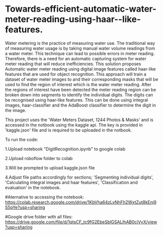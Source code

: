 # Towards-efficient-automatic-water-meter-reading-using-haar--like-features.
Water metering is the practice of measuring water use. The traditional way of measuring water usage is by taking manual water volume readings from a water meter. This technique can lead to possible errors in meter reading. Therefore, there is a need for an automatic capturing system for water meter reading that will reduce inefficiencies.  This solution proposes Automatic water meter reading using digital image features called haar-like features that are used for object recognition. This approach will train a dataset of water meter images to and their corresponding masks that will be used to find the region of interest which is the water meter reading. After the regions of interest have been detected the meter reading region can be broken down into segments to identify the individual digits. The digits can be recognised using haar-like features. This can be done using integral images, haar-classifier and the AdaBoost classifier to determine the digit in the image.  

This project uses the  'Water Meters Dataset, 1244 Photos & Masks' and is accessed in the notbook using the kaggle api.
The key is provided in 'kaggle.json' file and is required to be uploaded in the notbook.

To run the code:

1.Upload notebook "DigitRecognition.ipynb" to google colab

2.Upload roboflow folder to colab

3.Will be prompted to upload kaggle.json file

4.Adjust file paths accordingly for sections; 'Segmenting individual digits', 'Calculating integral images and haar features', 'Classification and evaluation' in the notebook.

#Aternative to accessing the notebook: https://colab.research.google.com/drive/1KbVha64zLvNhFh2WxtZut8kEnj9S5pYe?usp=sharing

#Google drive folder with all files: https://drive.google.com/file/d/1qtsCF_tc9fG2EbeSblGSALIhAB0ciVyX/view?usp=sharing

